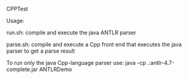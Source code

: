 CPPTest

Usage:

run.sh: compile and execute the java ANTLR parser

parse.sh: compile and execute a Cpp front end that executes the java parser to get a parse result

To run only the java Cpp-language parser use: java -cp .:antlr-4.7-complete.jar ANTLRDemo <FileToParse>